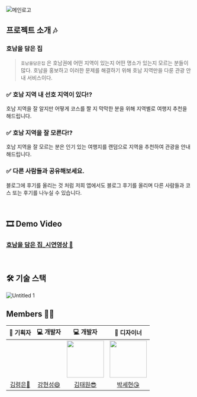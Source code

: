 ![메인로고](https://user-images.githubusercontent.com/55828162/129993559-d9e6ab3c-0934-4396-8653-e6d373fee8e2.png)


## 프로젝트 소개 🎶

### 호남을 담은 집

> `호남을담은집` 은  호남권에 어떤 지역이 있는지 어떤 명소가 있는지 모르는 분들이 많다. 호남을 홍보하고 이러한 문제를 해결하기 위해 호남 지역만을 다룬 관광 안내 서비스이다.

 

### ✅ 호남 지역 내 선호 지역이 있다!?

호남 지역을 잘 알지만 어떻게 코스를 짤 지 막막한 분을 위해 지역별로 여행지 추천을 해드립니다.

### ✅ 호남 지역을 잘 모른다!?

호남 지역을 잘 모르는 분은 인기 있는 여행지를 랜덤으로 지역을 추천하여 관광을 안내해드립니다.

### ✅ 다른 사람들과 공유해보세요.

블로그에 후기를 올리는 것 처럼 저희 앱에서도 블로그 후기를 올리며 다른 사람들과 코스 또는 후기를 나누실 수 있습니다.

<br>

## 🎞 Demo Video

### [호남을 담은 집_시연영상 🍎](https://youtu.be/EmJ8FTM02XI)

<br>

## 🛠 기술 스택

![Untitled 1](https://user-images.githubusercontent.com/55828162/129993197-80df51e6-c66f-434c-b692-5d91997c2c0e.png)

## Members 👯‍♀️

|                📝 기획자                |                   💻 개발자                   |                           💻 개발자                           |                          🎨 디자이너                          |
| :------------------------------------: | :------------------------------------------: | :----------------------------------------------------------: | :----------------------------------------------------------: |
|                                        |                                              | <img src="https://user-images.githubusercontent.com/55828162/129995356-a88b0cab-1f34-43c6-bf41-6ad43beace5c.jpg" width=100px> | <img src="https://user-images.githubusercontent.com/55828162/129995359-02cac667-1a66-4210-aad4-5f3978eb8a18.jpg" width=100px> |
| [김령은🥰](https://github.com/ryongnii) | [강현성😄](https://github.com/hyeonseongkang) |           [김태원😎](https://github.com/kimtae9217)           |            [박세현😘](https://github.com/sehyun89)            |



